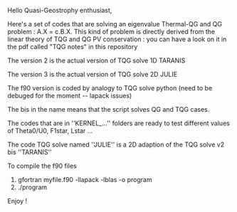 Hello Quasi-Geostrophy enthusiast,

Here's a set of codes that are solving an eigenvalue Thermal-QG and QG problem : A.X = c.B.X. This kind of problem is directly derived from the linear theory of TQG and QG PV conservation : you can have a look on it in the pdf called "TQG notes" in this repository


The version 2 is the actual version of TQG solve 1D TARANIS 

The version 3 is the actual version of TQG solve 2D JULIE 

The f90 version is coded by analogy to TQG solve python 
(need to be debuged for the moment -- lapack issues)

The bis in the name means that the script solves QG and TQG cases.

The codes that are in ''KERNEL_...'' folders are ready to
test different values of Theta0/U0, F1star, Lstar ...

The code TQG solve named ''JULIE'' is a 2D adaption 
of the TQG solve v2 bis ''TARANIS''

To compile the f90 files

1) gfortran myfile.f90 -llapack -lblas -o program
2) ./program

Enjoy !
